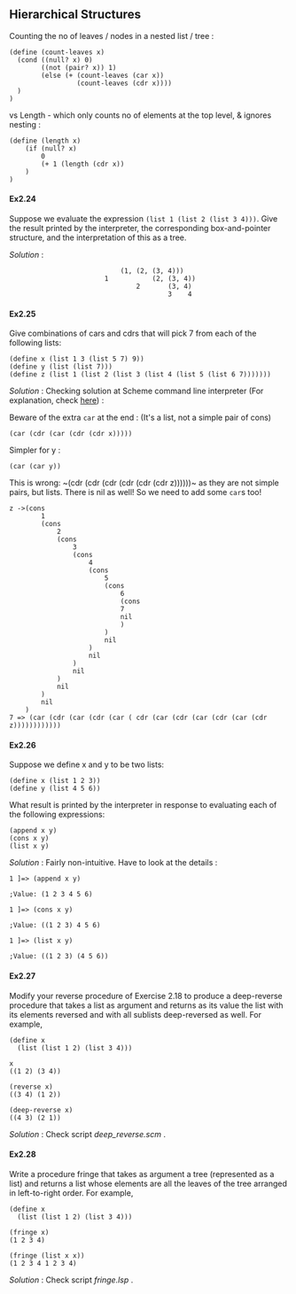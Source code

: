 ## Hierarchical Structures

Counting the no of leaves / nodes in a nested list / tree :
```
(define (count-leaves x)
  (cond ((null? x) 0)
        ((not (pair? x)) 1)
        (else (+ (count-leaves (car x))
                 (count-leaves (cdr x))))
  )
)
```
vs Length - which only counts no of elements at the top level, & ignores nesting :
```
(define (length x)
    (if (null? x) 
        0
        (+ 1 (length (cdr x))
    )
)
```

#### Ex2.24

Suppose we evaluate the expression `(list 1 (list 2 (list 3 4)))`. Give the result printed by the interpreter, the corresponding box-and-pointer structure, and the interpretation of this as a tree.

_Solution_ : 
```
                            (1, (2, (3, 4)))
                        1           (2, (3, 4))
                                2       (3, 4)
                                        3    4    
```

#### Ex2.25

Give combinations of cars and cdrs that will pick 7 from each of the following lists:
```
(define x (list 1 3 (list 5 7) 9))
(define y (list (list 7)))
(define z (list 1 (list 2 (list 3 (list 4 (list 5 (list 6 7)))))))
```

_Solution_ : Checking solution at Scheme command line interpreter (For explanation, check [here](http://community.schemewiki.org/?sicp-ex-2.25)) :

Beware of the extra `car` at the end : (It's a list, not a simple pair of cons)
```
(car (cdr (car (cdr (cdr x)))))
```
Simpler for y :
```
(car (car y))
```
This is wrong:
~(cdr (cdr (cdr (cdr (cdr (cdr z))))))~
as they are not simple pairs, but lists. There is nil as well!
So we need to add some `car`s too!
```
z ->(cons   
        1 
        (cons   
            2 
            (cons   
                3 
                (cons 
                    4 
                    (cons 
                        5 
                        (cons 
                            6 
                            (cons 
                            7 
                            nil
                            )
                        ) 
                        nil
                    ) 
                    nil
                ) 
                nil
            ) 
            nil
        ) 
        nil
    )
7 => (car (cdr (car (cdr (car ( cdr (car (cdr (car (cdr (car (cdr z))))))))))))
```

#### Ex2.26

Suppose we define x and y to be two lists:
```
(define x (list 1 2 3))
(define y (list 4 5 6))
```
What result is printed by the interpreter in response to evaluating each of the following expressions:
```
(append x y)
(cons x y)
(list x y)
```

_Solution_ : Fairly non-intuitive. Have to look at the details : 
```
1 ]=> (append x y)

;Value: (1 2 3 4 5 6)

1 ]=> (cons x y)

;Value: ((1 2 3) 4 5 6)

1 ]=> (list x y)

;Value: ((1 2 3) (4 5 6))
```

#### Ex2.27

Modify your reverse procedure of Exercise 2.18 to produce a deep-reverse procedure that takes a list as argument and returns as its value the list with its elements reversed and with all sublists deep-reversed as well. For example,
```
(define x 
  (list (list 1 2) (list 3 4)))

x
((1 2) (3 4))

(reverse x)
((3 4) (1 2))

(deep-reverse x)
((4 3) (2 1))
```

_Solution_ : Check script _deep_reverse.scm_ .

#### Ex2.28

Write a procedure fringe that takes as argument a tree (represented as a list) and returns a list whose elements are all the leaves of the tree arranged in left-to-right order. For example,
```
(define x 
  (list (list 1 2) (list 3 4)))

(fringe x)
(1 2 3 4)

(fringe (list x x))
(1 2 3 4 1 2 3 4)
```

_Solution_ : Check script _fringe.lsp_ .

